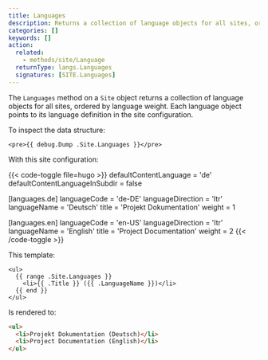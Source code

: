 ```yaml
---
title: Languages
description: Returns a collection of language objects for all sites, ordered by language weight.
categories: []
keywords: []
action:
  related:
    - methods/site/Language
  returnType: langs.Languages
  signatures: [SITE.Languages]
---
```


The `Languages` method on a `Site` object returns a collection of language objects for all sites, ordered by language weight. Each language object points to its language definition in the site configuration.

To inspect the data structure:

```go-html-template
<pre>{{ debug.Dump .Site.Languages }}</pre>
```

With this site configuration:

{{< code-toggle file=hugo >}}
defaultContentLanguage = 'de'
defaultContentLanguageInSubdir = false

[languages.de]
languageCode = 'de-DE'
languageDirection = 'ltr'
languageName = 'Deutsch'
title = 'Projekt Dokumentation'
weight = 1

[languages.en]
languageCode = 'en-US'
languageDirection = 'ltr'
languageName = 'English'
title = 'Project Documentation'
weight = 2
{{< /code-toggle >}}

This template:

```go-html-template
<ul>
  {{ range .Site.Languages }}
    <li>{{ .Title }} ({{ .LanguageName }})</li>
  {{ end }}
</ul>
```

Is rendered to:

```html
<ul>
  <li>Projekt Dokumentation (Deutsch)</li>
  <li>Project Documentation (English)</li>
</ul>
```
